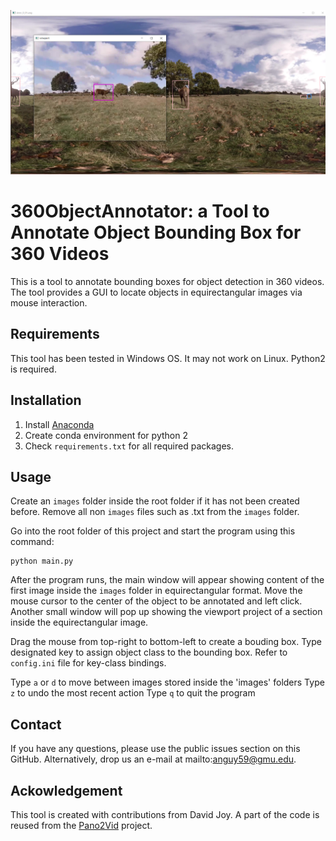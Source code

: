 ![Illustration](https://github.com/phananh1010/360-object-detection-annotation/blob/master/illustration.png?raw=true)

# 360ObjectAnnotator: a Tool to Annotate Object Bounding Box for 360 Videos

This is a tool to annotate bounding boxes for object detection in 360 videos. The tool provides a GUI to locate objects in equirectangular images via mouse interaction. 

## Requirements
This tool has been tested in Windows OS. It may not work on Linux. Python2 is required.


## Installation
1) Install [Anaconda](https://www.anaconda.com/products/distribution)
2) Create conda environment for python 2
3) Check `requirements.txt` for all required packages.

## Usage
Create an `images` folder inside the root folder if it has not been created before. Remove all non `images` files such as .txt from the `images` folder.

Go into the root folder of this project and start the program using this command:
```
python main.py
```
After the program runs, the main window will appear showing content of the first image inside the `images` folder in equirectangular format. Move the mouse cursor to the center of the object to be annotated and left click. Another small window will pop up showing the viewport project of a section inside the equirectangular image.

Drag the mouse from top-right to bottom-left to create a bouding box. Type designated key to assign object class to the bounding box. Refer to `config.ini` file for key-class bindings.

Type `a` or `d` to move between images stored inside the 'images' folders
Type `z` to undo the most recent action
Type `q` to quit the program

## Contact
If you have any questions, please use the public issues section on this GitHub. Alternatively, drop us an e-mail at mailto:anguy59@gmu.edu.

## Ackowledgement
This tool is created with contributions from David Joy. A part of the code is reused from the [Pano2Vid](https://github.com/sammy-su/Pano2Vid) project.
